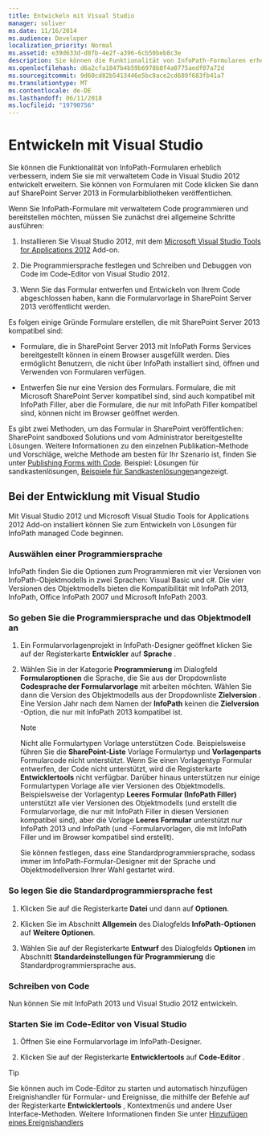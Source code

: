 ```yaml
---
title: Entwickeln mit Visual Studio
manager: soliver
ms.date: 11/16/2014
ms.audience: Developer
localization_priority: Normal
ms.assetid: e39d633d-d8fb-4e2f-a396-6cb50beb8c3e
description: Sie können die Funktionalität von InfoPath-Formularen erheblich verbessern, indem Sie sie mit verwaltetem Code in Visual Studio 2012 entwickelt erweitern. Sie können von Formularen mit Code klicken Sie dann auf SharePoint Server 2013 in Formularbibliotheken veröffentlichen.
ms.openlocfilehash: d6a2cfa1847b4b59b6978b8f4a0775aedf07a72d
ms.sourcegitcommit: 9d60cd82b5413446e5bc8ace2cd689f683fb41a7
ms.translationtype: MT
ms.contentlocale: de-DE
ms.lasthandoff: 06/11/2018
ms.locfileid: "19790756"
---
```

# <a name="develop-with-visual-studio"></a>Entwickeln mit Visual Studio

Sie können die Funktionalität von InfoPath-Formularen erheblich verbessern, indem Sie sie mit verwaltetem Code in Visual Studio 2012 entwickelt erweitern. Sie können von Formularen mit Code klicken Sie dann auf SharePoint Server 2013 in Formularbibliotheken veröffentlichen.
  
Wenn Sie InfoPath-Formulare mit verwaltetem Code programmieren und bereitstellen möchten, müssen Sie zunächst drei allgemeine Schritte ausführen:
  
1. Installieren Sie Visual Studio 2012, mit dem [Microsoft Visual Studio Tools for Applications 2012](http://www.microsoft.com/en-us/download/details.aspx?id=38807) Add-on. 
    
2. Die Programmiersprache festlegen und Schreiben und Debuggen von Code im Code-Editor von Visual Studio 2012.
    
3. Wenn Sie das Formular entwerfen und Entwickeln von Ihrem Code abgeschlossen haben, kann die Formularvorlage in SharePoint Server 2013 veröffentlicht werden.
    
Es folgen einige Gründe Formulare erstellen, die mit SharePoint Server 2013 kompatibel sind:
  
- Formulare, die in SharePoint Server 2013 mit InfoPath Forms Services bereitgestellt können in einem Browser ausgefüllt werden. Dies ermöglicht Benutzern, die nicht über InfoPath installiert sind, öffnen und Verwenden von Formularen verfügen.
    
- Entwerfen Sie nur eine Version des Formulars. Formulare, die mit Microsoft SharePoint Server kompatibel sind, sind auch kompatibel mit InfoPath Filler, aber die Formulare, die nur mit InfoPath Filler kompatibel sind, können nicht im Browser geöffnet werden.
    
Es gibt zwei Methoden, um das Formular in SharePoint veröffentlichen: SharePoint sandboxed Solutions und vom Administrator bereitgestellte Lösungen. Weitere Informationen zu den einzelnen Publikation-Methode und Vorschläge, welche Methode am besten für Ihr Szenario ist, finden Sie unter [Publishing Forms with Code](publishing-forms-with-code.md). Beispiel: Lösungen für sandkastenlösungen, [Beispiele für Sandkastenlösungen](sample-sandboxed-solutions.md)angezeigt.
  
## <a name="developing-with-visual-studio"></a>Bei der Entwicklung mit Visual Studio

Mit Visual Studio 2012 und Microsoft Visual Studio Tools for Applications 2012 Add-on installiert können Sie zum Entwickeln von Lösungen für InfoPath managed Code beginnen.
  
### <a name="choosing-a-programming-language"></a>Auswählen einer Programmiersprache

InfoPath finden Sie die Optionen zum Programmieren mit vier Versionen von InfoPath-Objektmodells in zwei Sprachen: Visual Basic und c#. Die vier Versionen des Objektmodells bieten die Kompatibilität mit InfoPath 2013, InfoPath, Office InfoPath 2007 und Microsoft InfoPath 2003.
  
### <a name="to-specify-the-programming-language-and-object-model"></a>So geben Sie die Programmiersprache und das Objektmodell an

1. Ein Formularvorlagenprojekt in InfoPath-Designer geöffnet klicken Sie auf der Registerkarte **Entwickler** auf **Sprache** . 
    
2. Wählen Sie in der Kategorie **Programmierung** im Dialogfeld **Formularoptionen** die Sprache, die Sie aus der Dropdownliste **Codesprache der Formularvorlage** mit arbeiten möchten. Wählen Sie dann die Version des Objektmodells aus der Dropdownliste **Zielversion** . Eine Version Jahr nach dem Namen der **InfoPath** keinen die **Zielversion** -Option, die nur mit InfoPath 2013 kompatibel ist. 
    
    > [!NOTE]
    > Nicht alle Formulartypen Vorlage unterstützen Code. Beispielsweise führen Sie die **SharePoint-Liste** Vorlage Formulartyp und **Vorlagenparts** Formularcode nicht unterstützt. Wenn Sie einen Vorlagentyp Formular entwerfen, der Code nicht unterstützt, wird die Registerkarte **Entwicklertools** nicht verfügbar. Darüber hinaus unterstützen nur einige Formulartypen Vorlage alle vier Versionen des Objektmodells. Beispielsweise der Vorlagentyp **Leeres Formular (InfoPath Filler)** unterstützt alle vier Versionen des Objektmodells (und erstellt die Formularvorlage, die nur mit InfoPath Filler in diesen Versionen kompatibel sind), aber die Vorlage **Leeres Formular** unterstützt nur InfoPath 2013 und InfoPath (und -Formularvorlagen, die mit InfoPath Filler und im Browser kompatibel sind erstellt). 
  
    Sie können festlegen, dass eine Standardprogrammiersprache, sodass immer im InfoPath-Formular-Designer mit der Sprache und Objektmodellversion Ihrer Wahl gestartet wird.
    
### <a name="to-set-the-default-programming-language"></a>So legen Sie die Standardprogrammiersprache fest

1. Klicken Sie auf die Registerkarte **Datei** und dann auf **Optionen**.
    
2. Klicken Sie im Abschnitt **Allgemein** des Dialogfelds **InfoPath-Optionen** auf **Weitere Optionen**.
    
3. Wählen Sie auf der Registerkarte **Entwurf** des Dialogfelds **Optionen** im Abschnitt **Standardeinstellungen für Programmierung** die Standardprogrammiersprache aus. 
    
### <a name="writing-code"></a>Schreiben von Code

Nun können Sie mit InfoPath 2013 und Visual Studio 2012 entwickeln. 
  
### <a name="to-start-the-visual-studio-code-editor"></a>Starten Sie im Code-Editor von Visual Studio

1. Öffnen Sie eine Formularvorlage im InfoPath-Designer.
    
2. Klicken Sie auf der Registerkarte **Entwicklertools** auf **Code-Editor** . 
    
> [!TIP]
> Sie können auch im Code-Editor zu starten und automatisch hinzufügen Ereignishandler für Formular- und Ereignisse, die mithilfe der Befehle auf der Registerkarte **Entwicklertools** , Kontextmenüs und andere User Interface-Methoden. Weitere Informationen finden Sie unter [Hinzufügen eines Ereignishandlers](how-to-add-an-event-handler.md)
  

